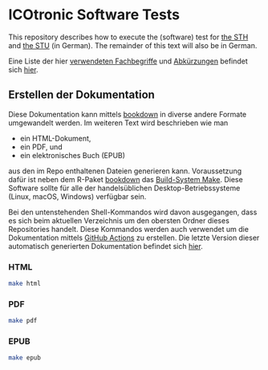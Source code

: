 # ICOtronic Software Tests

This repository describes how to execute the (software) test for [the STH](STH-Test.md) and [the STU](STU-Test.md) (in German). The remainder of this text will also be in German.

Eine Liste der hier [verwendeten Fachbegriffe](https://github.com/MyTooliT/Documentation/blob/master/General/Terms.md) und [Abkürzungen](https://github.com/MyTooliT/Documentation/blob/master/General/Akronyms.md) befindet sich [hier](https://github.com/MyTooliT/Documentation/blob/master/General).

## Erstellen der Dokumentation

Diese Dokumentation kann mittels [bookdown][] in diverse andere Formate umgewandelt werden. Im weiteren Text wird beschrieben wie man

- ein HTML-Dokument,
- ein PDF, und
- ein elektronisches Buch (EPUB)

aus den im Repo enthaltenen Dateien generieren kann. Voraussetzung dafür ist neben dem R-Paket [bookdown][] das [Build-System Make](https://en.wikipedia.org/wiki/Makefile). Diese Software sollte für alle der handelsüblichen Desktop-Betriebssysteme (Linux, macOS, Windows) verfügbar sein.

[bookdown]: https://bookdown.org

Bei den untenstehenden Shell-Kommandos wird davon ausgegangen, dass es sich beim aktuellen Verzeichnis um den obersten Ordner dieses Repositories handelt. Diese Kommandos werden auch verwendet um die Dokumentation mittels [GitHub Actions](https://github.com/MyTooliT/Testing/actions) zu erstellen. Die letzte Version dieser automatisch generierten Dokumentation befindet sich [hier](https://mytoolit.github.io/Testing).

### HTML

```sh
make html
```

### PDF

```sh
make pdf
```

### EPUB

```sh
make epub
```
